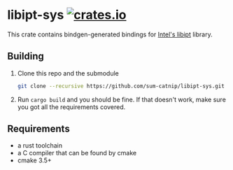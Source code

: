 # libipt-sys [![crates.io](https://img.shields.io/crates/v/libipt-sys.svg)](https://crates.io/crates/libipt-sys)

This crate contains bindgen-generated bindings for [Intel's libipt](https://github.com/intel/libipt) library.

## Building

1. Clone this repo and the submodule

    ```sh
    git clone --recursive https://github.com/sum-catnip/libipt-sys.git
    ```

2. Run `cargo build` and you should be fine. If that doesn't work, make sure you got all the requirements covered.

## Requirements

- a rust toolchain
- a C compiler that can be found by cmake
- cmake 3.5+
